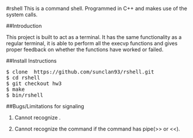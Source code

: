 #rshell
This is a command shell. Programmed in C++ and makes use of the system calls.

##Introduction

This project is built to act as a terminal. It has the same functionality as a regular terminal, it is able to perform all the execvp functions and gives proper feedback on whether the functions have worked or failed.

##Install Instructions
<pre class="brush:shell;gutter:true;">
$ clone  https://github.com/sunclan93/rshell.git
$ cd rshell
$ git checkout hw3
$ make
$ bin/rshell
</pre>
##Bugs/Limitations for signaling

1. Cannot recognize \.

1. Cannot recognize the command if the command has pipe(>> or <<).

